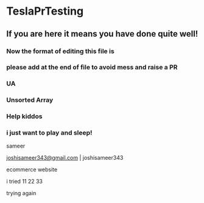 # TeslaPrTesting

## If you are here it means you have done quite well!

### Now the format of editing this file is

### please add at the end of file to avoid mess and raise a PR

### UA

### Unsorted Array
### Help kiddos

### i just want to play and sleep!


sameer

joshisameer343@gmail.com | joshisameer343

ecommerce website

i tried 11 22 33 

trying again 
